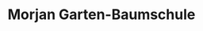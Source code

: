 ---
title: "Morjan Garten-Baumschule"
url: /erkelenz/morjan-garten-baumschule/
shop: Garten-Center
---